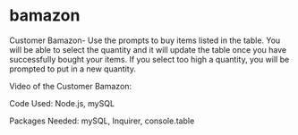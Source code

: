 # bamazon

Customer Bamazon- Use the prompts to buy items listed in the table. You will be able to select the quantity and it will update the table once you have successfully bought your items. If you select too high a quantity, you will be prompted to put in a new quantity.


Video of the Customer Bamazon:

Code Used: Node.js, mySQL

Packages Needed: mySQL, Inquirer, console.table